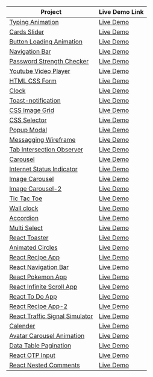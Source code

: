 | Project                                                                                                             | Live Demo Link                                                       | 
| ------------------------------------------------------------------------------------------------------------------- | -------------------------------------------------------------------- |
| [Typing Animation](https://github.com/jpranays/UI-challenges/tree/master/typing-animation)                   | [Live Demo](https://jpranays-typing-animation.netlify.app/)          |
| [Cards Slider](https://github.com/jpranays/UI-challenges/tree/master/cards-slider)                           | [Live Demo](https://jpranays-cards-slider.netlify.app/)              |
| [Button Loading Animation](https://github.com/jpranays/UI-challenges/tree/master/button-loading-animation)   | [Live Demo](https://jpranays-button-loading-animation.netlify.app/)  |
| [Navigation Bar](https://github.com/jpranays/UI-challenges/tree/master/navigation-bar)                       | [Live Demo](https://jpranays-navigation-bar.netlify.app/)            |
| [Password Strength Checker](https://github.com/jpranays/UI-challenges/tree/master/password-strength-checker) | [Live Demo](https://jpranays-password-strength-checker.netlify.app/) |
| [Youtube Video Player](https://github.com/jpranays/UI-challenges/tree/master/youtube-video-player)           | [Live Demo](https://jpranays-youtube-video-player.netlify.app/)      |
| [HTML CSS Form](https://github.com/jpranays/UI-challenges/tree/master/html-css-form)                         | [Live Demo](https://jpranays-html-css-form.netlify.app/)             |
| [Clock](https://github.com/jpranays/UI-challenges/tree/master/clock)                                         | [Live Demo](https://jpranays-clock.netlify.app/)                     |
| [Toast-notification](https://github.com/jpranays/UI-challenges/tree/master/toast-notification)               | [Live Demo](https://jpranays-toast-notification.netlify.app/)        |
| [CSS Image Grid](https://github.com/jpranays/UI-challenges/tree/master/css-image-grid)                       | [Live Demo](https://jpranays-css-image-grid.netlify.app/)            |
| [CSS Selector](https://github.com/jpranays/UI-challenges/tree/master/css-selector)                         | [Live Demo](https://jpranays-css-selector.netlify.app/)              |
| [Popup Modal](https://github.com/jpranays/UI-challenges/tree/master/popup%20modal%20box)                     | [Live Demo](https://jpranays-popup-modal.netlify.app/)               |
| [Messagging Wireframe](https://github.com/jpranays/UI-challenges/tree/master/messaging-wireframe)            | [Live Demo](https://jpranays-messaging-wireframe.netlify.app/)       |
| [Tab Intersection Observer](https://github.com/jpranays/UI-challenges/tree/master/tab-intersection-observer) | [Live Demo](https://jpranays-tab-intersection-observer.netlify.app/) |
| [Carousel](https://github.com/jpranays/UI-challenges/tree/master/Carousel)                                   | [Live Demo](https://jpranays-carousel.netlify.app/)                  |
| [Internet Status Indicator](https://github.com/jpranays/UI-challenges/tree/master/Internet-status-indicator) | [Live Demo](https://jpranays-internet-status-indicator.netlify.app/) |
| [Image Carousel](https://github.com/jpranays/UI-challenges/tree/master/image-carousel) | [Live Demo](https://jpranays-image-carousel.netlify.app/) |
| [Image Carousel-2](https://github.com/jpranays/UI-challenges/tree/master/Image-carousel-2) | [Live Demo](https://jpranays-image-carousel-2.netlify.app) |
| [Tic Tac Toe](https://github.com/jpranays/UI-challenges/tree/master/tic-tac-toe) | [Live Demo](https://jpranays-tic-tac-toe.netlify.app/) |
| [Wall clock](https://github.com/jpranays/UI-challenges/tree/master/wall-clock) | [Live Demo](https://jpranays-wall-clock.netlify.app/) |
| [Accordion](https://github.com/jpranays/UI-challenges/tree/master/accordion) | [Live Demo](https://jpranays-accordion.netlify.app/) |
| [Multi Select](https://github.com/jpranays/UI-challenges/tree/master/multi-select) | [Live Demo](https://jpranays-multi-select.netlify.app/) |
| [React Toaster](https://github.com/jpranays/UI-challenges/tree/master/react-toaster) | [Live Demo](https://jpranays-react-toaster.netlify.app/) |
| [Animated Circles](https://github.com/jpranays/UI-challenges/tree/master/animated-circles) | [Live Demo](https://jpranays-animated-circles.netlify.app/) |
| [React Recipe App](https://github.com/jpranays/react-recipe-web-app) | [Live Demo](https://jpranays-react-recipe-web-app.netlify.app/) |
| [React Navigation Bar](https://github.com/jpranays/REACT_Navigation_bar_animation) | [Live Demo](https://jpranays-react-navbar-animation.netlify.app/) |
| [React Pokemon App](https://github.com/jpranays/REACT_pokemon_app) | [Live Demo](https://jpranays-react-pokemon-app.netlify.app/) |
| [React Infinite Scroll App](https://github.com/jpranays/React-Infinite-Scroll-App) | [Live Demo](https://jpranays-react-infinite-scroll.netlify.app/) |
| [React To Do App](https://github.com/jpranays/React-TO-DO-App) | [Live Demo](https://jpranays-react-todo-app.netlify.app/) |
| [React Recipe App-2](https://github.com/jpranays/React-Recipe-App) | [Live Demo](https://jpranays-recipe-app.netlify.app/) |
| [React Traffic Signal Simulator](https://github.com/jpranays/UI-challenges/tree/master/traffic-signal-simulator) | [Live Demo](https://jpranays-traffic-signal-simulator.netlify.app/) |
| [Calender](https://github.com/jpranays/UI-challenges/tree/master/Calender) | [Live Demo](https://jpranays-calender.netlify.app/) |
| [Avatar Carousel Animation](https://github.com/jpranays/UI-challenges/tree/master/avatar-corousel-animation) | [Live Demo](https://jpranays-Avatar-Carousel-Animation.netlify.app/) |
| [Data Table Pagination](https://github.com/jpranays/UI-challenges/tree/master/Data-table-pagination) | [Live Demo](https://jpranays-Data-table-pagination.netlify.app/) |
| [React OTP Input](https://github.com/jpranays/UI-challenges/tree/master/react-otp-input) | [Live Demo](https://jpranays-react-otp-input.netlify.app/) |
| [React Nested Comments](https://github.com/jpranays/UI-challenges/tree/master/react-nested-comments) | [Live Demo](https://jpranays-react-nested-comments.netlify.app/) |

